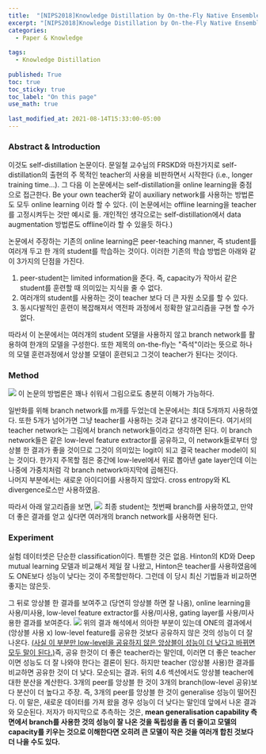 ```yaml
---
title:  "[NIPS2018]Knowledge Distillation by On-the-Fly Native Ensemble"
excerpt: "[NIPS2018]Knowledge Distillation by On-the-Fly Native Ensemble"
categories:
  - Paper & Knowledge
  
tags:
  - Knowledge Distillation
 
published: True
toc: true
toc_sticky: true
toc_label: "On this page"
use_math: true
    
last_modified_at: 2021-08-14T15:33:00-05:00
---
```


### Abstract & Introduction
이것도 self-distillation 논문이다. 문일철 교수님의 FRSKD와 마찬가지로 self-distillation의 출현의 주 목적인 teacher의 사용을 비판하면서 
시작한다 (i.e., longer training time...). 그 다음 이 논문에서는 self-distillation을 online learning을 중점으로 접근한다. Be your own teacher와 같이 
auxiliary network를 사용하는 방법론도 모두 online learning 이라 할 수 있다. (이 논문에서는 offline learning을 teacher를 고정시켜두는 것만 예시로 듦. 개인적인 
생각으로는 self-distillation에서 data augmentation 방법론도 offline이라 할 수 있을듯 하다.) 
 
논문에서 주장하는 기존의 online learning은 peer-teaching manner, 즉 student를 여러개 두고 한 개의 student를 학습하는 것이다. 이러한 기존의 학습 방법은 아래와 같이
3가지의 단점을 가진다. 
1. peer-student는 limited information을 준다. 즉, capacity가 작아서 같은 student를 훈련할 때 의미있는 지식을 줄 수 없다. 
2. 여러개의 student를 사용하는 것이 teacher 보다 더 큰 자원 소모를 할 수 있다. 
3. 동시다발적인 훈련이 복잡해져서 역전파 과정에서 정확한 알고리즘을 구현 할 수가 없다.     

따라서 이 논문에서는 여러개의 student 모델을 사용하지 않고 branch network를 활용하여 한개의 모델을 구성한다. 또한 제목의 on-the-fly는 "즉석"이라는 뜻으로 하나의 모델 훈련과정에서
앙상블 모델이 훈련되고 그것이 teacher가 된다는 것이다. 

### Method
![](/assets/images/2021-09-03-on_the_fly_KD/1.PNG)
이 논문의 방법론은 꽤나 쉬워서 그림으로도 충분히 이해가 가능하다. 

일반화를 위해 branch network를 m개를 두었는데 논문에서는 최대 5개까지 사용하였다. 또한 5개가 넘어가면 그냥 teacher를 사용하는 것과 같다고 생각이든다. 
여기서의 teacher network는 그림에서 branch network들이라고 생각하면 된다. 이 branch network들은 같은 low-level feature extractor를 공유하고,
이 network들로부터 앙상블 한 결과가 좋을 것이므로 그것이 의미있는 logit이 되고 결국 teacher model이 되는 것이다.
한가지 주목할 점은 중간에 low-level에서 위로 뽑아낸 gate layer인데 이는 나중에 가중치처럼 각 branch network마지막에 곱해진다.  
나머지 부분에서는 새로운 아이디어를 사용하지 않았다. cross entropy와 KL divergence로스만 사용하였음.

따라서 아래 알고리즘을 보면, 
![](/assets/images/2021-09-03-on_the_fly_KD/2.PNG)
최종 student는 첫번째 branch를 사용하였고, 만약 더 좋은 결과를 얻고 싶다면 여러개의 branch network를 사용하면 된다.

### Experiment
실험 데이터셋은 단순한 classification이다. 특별한 것은 없음. Hinton의 KD와 Deep mutual learning 모델과 비교해서 제일 잘 나왔고, Hinton은 teacher를 사용하였음에도 ONE보다 성능이
낮다는 것이 주목할만하다. 그런데 이 당시 최신 기법들과 비교하면 좋지는 않은듯. 

그 뒤로 앙상블 한 결과를 보여주고 (당연히 앙상블 하면 잘 나옴), online learning을 사용/미사용, low-level feature extractor를 사용/미사용, gating layer를 사용/미사용한 결과를 보여준다.
![](/assets/images/2021-09-03-on_the_fly_KD/3.PNG)
위의 결과 해석에서 의아한 부분이 있는데 ONE의 결과에서 (앙상블 사용 x) low-level feature를 공유한 것보다 공유하지 않은 것의 성능이 더 잘 나온다. <u>(사실 이 부분만 
low-level을 공유하지 않은 앙상블이 성능이 더 낮다고 바뀌면 모두 말이 된다.)</u>즉, 공유 한것이 더 좋은 teacher라는 말인데, 
이러면 더 좋은 teacher이면 성능도 더 잘 나와야 한다는 결론이 된다. 하지만 teacher (앙상블 사용)한 결과를 비교하면 공유한 것이 더 낮다. 모순되는 결과. 뒤의 4.6 섹션에서도 앙상블 teacher에 대한 분산을 계산한다.
3개의 peer를 앙상블 한 것이 3개의 branch(low-level 공유)보다 분산이 더 높다고 주장. 즉, 3개의 peer를 앙상블 한 것이 generalise 성능이 떨어진다. 이 말은, 새로운 데이터를 가져 왔을 경우 
성능이 더 낮다는 말인데 앞에서 나온 결과와 모순된다. 저자가 마지막으로 추측하는 것은,
**mean generalisation capability 측면에서 branch를 사용한 것의 성능이 잘 나온 것을 독립성을 좀 더 줄이고 모델의 capacity를 키우는 것으로 이해한다면 오히려 큰 모델이 작은 것을 여러개 합친 것보다 더 나을
 수도 있다.**
 

  



